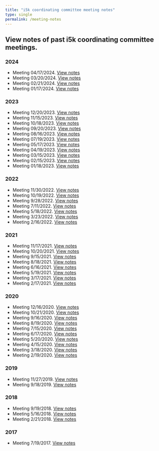```yaml
---
title: "i5k coordinating committee meeting notes"
type: single
permalink: /meeting-notes
---
```


## View notes of past i5k coordinating committee meetings.
### 2024
* Meeting 04/17/2024. [View notes](/meeting_notes/04-17-2024_Notes)
* Meeting 03/20/2024. [View notes](/meeting_notes/03-20-2024_Notes)
* Meeting 02/21/2024. [View notes](/meeting_notes/02-21-2024_Notes)
* Meeting 01/17/2024. [View notes](/meeting_notes/01-17-2024_Notes)

### 2023
* Meeting 12/20/2023. [View notes](/meeting_notes/12-20-2023_Notes)
* Meeting 11/15/2023. [View notes](/meeting_notes/11-15-2023_Notes)
* Meeting 10/18/2023. [View notes](/meeting_notes/10-18-2023_Notes)
* Meeting 09/20/2023. [View notes](/meeting_notes/09-20-2023_Notes)
* Meeting 08/16/2023. [View notes](/meeting_notes/08-16-2023_Notes)
* Meeting 07/19/2023. [View notes](/meeting_notes/07-19-2023_Notes)
* Meeting 05/17/2023. [View notes](/meeting_notes/05-17-2023_Notes)
* Meeting 04/19/2023. [View notes](/meeting_notes/04-19-2023_Notes)
* Meeting 03/15/2023. [View notes](/meeting_notes/03-15-2023_Notes)
* Meeting 02/15/2023. [View notes](/meeting_notes/02-15-2023_Notes)
* Meeting 01/18/2023. [View notes](/meeting_notes/01-18-2023_Notes)

### 2022
* Meeting 11/30/2022. [View notes](/meeting_notes/11-30-2022_Notes)
* Meeting 10/19/2022. [View notes](/meeting_notes/10-19-2022_Notes)
* Meeting 9/28/2022. [View notes](/meeting_notes/09-28-2022_Notes)
* Meeting 7/11/2022. [View notes](/meeting_notes/07-11-2022_Notes)
* Meeting 5/18/2022. [View notes](/meeting_notes/05-18-2022_Notes)
* Meeting 3/23/2022. [View notes](/meeting_notes/03-23-2022_Notes)
* Meeting 2/16/2022. [View notes](/meeting_notes/02-16-2022_Notes)

### 2021
* Meeting 11/17/2021. [View notes](/meeting_notes/11-17-2021_Notes)
* Meeting 10/20/2021. [View notes](/meeting_notes/10-20-2021_Notes)
* Meeting 9/15/2021. [View notes](/meeting_notes/09-15-2021_Notes)
* Meeting 8/18/2021. [View notes](/meeting_notes/08-18-2021_Notes)
* Meeting 6/16/2021. [View notes](/meeting_notes/06-16-2021_Notes)
* Meeting 5/19/2021. [View notes](/meeting_notes/05-19-2021_Notes)
* Meeting 3/17/2021. [View notes](/meeting_notes/03-17-2021_Notes)
* Meeting 2/17/2021. [View notes](/meeting_notes/02-17-2021_Notes)

### 2020
* Meeting 12/16/2020. [View notes](/meeting_notes/12-16-2020_Notes)
* Meeting 10/21/2020. [View notes](/meeting_notes/10-21-2020_Notes)
* Meeting 9/16/2020. [View notes](/meeting_notes/09-16-2020_Notes)
* Meeting 8/19/2020. [View notes](/meeting_notes/08-19-2020_Notes)
* Meeting 7/15/2020. [View notes](/meeting_notes/07-15-2020_Notes)
* Meeting 6/17/2020. [View notes](/meeting_notes/06-17-2020_Notes)
* Meeting 5/20/2020. [View notes](/meeting_notes/05-20-2020_Notes)
* Meeting 4/15/2020. [View notes](/meeting_notes/04-15-2020_Notes)
* Meeting 3/18/2020. [View notes](/meeting_notes/03-18-2020_Notes)
* Meeting 2/19/2020. [View notes](/meeting_notes/02-19-2020_Notes)

### 2019
* Meeting 11/27/2019. [View notes](/meeting_notes/11-27-2019_Notes)
* Meeting 9/18/2019. [View notes](/meeting_notes/9-18-2019_Notes)

### 2018
* Meeting 9/19/2018. [View notes](/meeting_notes/9-19-2018_Notes)
* Meeting 5/16/2018. [View notes](/meeting_notes/5-16-2018_Notes)
* Meeting 2/21/2018. [View notes](/meeting_notes/2-21-2018_Notes)

### 2017
* Meeting 7/19/2017. [View notes](/meeting_notes/7-19-2017_Notes)
